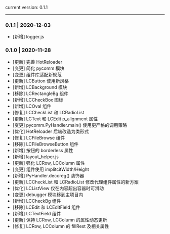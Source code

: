 current version: 0.1.1

--------------------------------------------------------------------------------

### 0.1.1 | 2020-12-03

- [新增] logger.js

### 0.1.0 | 2020-11-28

- [更新] 完善 HotReloader
- [变更] 简化 pycomm 模块
- [变更] 组件库适配新规范
- [更新] LCButton 使用新风格
- [新增] LCBackground 模块
- [移除] LCRectangleBg 组件
- [新增] LCCheckBox 图标
- [新增] LCOval 组件
- [修复] LCCheckList 和 LCRadioList
- [更新] LCText 和 LCEdit p_alignment 属性
- [变更] pycomm.PyHandler.main() 使用更严格的调用策略
- [优化] HotReloader 后端改造为类形式
- [修复] LCFileBrowse 组件
- [移除] LCFileBrowseButton 组件
- [新增] 按钮的 borderless 属性
- [新增] layout_helper.js
- [更新] 强化 LCRow, LCColumn 属性
- [变更] 组件使用 implitcitWidth/Height
- [新增] PyHandler.decoreg() 装饰器
- [更新] LCCheckList 和 LCRadioList 修改代理组件属性的新方案
- [优化] LCListView 仅在内容超出容器时可滑动
- [变更] debugger 模块移到主项目内
- [新增] LCCheckBg 组件
- [移除] LCEdit 和 LCEditField 组件
- [新增] LCTextField 组件
- [更新] 保持 LCRow, LCColumn 的属性动态更新
- [修复] LCRow, LCColumn 的 fillRest 及相关属性
